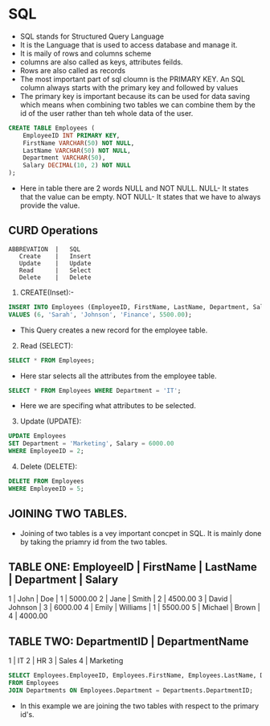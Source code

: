 # SQL

- SQL stands for Structured Query Language
- It is the Language that is used to access database and manage it.
- It is maily of rows and columns scheme
- columns are also called as keys, attributes feilds.
- Rows are also called as records
- The most important part of sql cloumn is the PRIMARY KEY. An SQL column always starts with the primary key and followed by values 
- The primary key is important because its can be used for data saving which means when combining two tables we can combine them by the id of the user rather than teh whole data of the user.

```sql
CREATE TABLE Employees (
    EmployeeID INT PRIMARY KEY,
    FirstName VARCHAR(50) NOT NULL,
    LastName VARCHAR(50) NOT NULL,
    Department VARCHAR(50),
    Salary DECIMAL(10, 2) NOT NULL
);
```

- Here in table there are 2 words NULL and NOT NULL.
    NULL- It states that the value can be empty.
    NOT NULL- It states that we have to always provide the value.

## CURD Operations

    ABBREVATION  |   SQL
       Create    |   Insert
       Update    |   Update
       Read      |   Select
       Delete    |   Delete 

1. CREATE(Inset):-

```sql
INSERT INTO Employees (EmployeeID, FirstName, LastName, Department, Salary)
VALUES (6, 'Sarah', 'Johnson', 'Finance', 5500.00);
```
- This Query creates a new record for the employee table.


2. Read (SELECT):
```sql
SELECT * FROM Employees;
```
- Here star selects all the attributes from the employee table.
```sql
SELECT * FROM Employees WHERE Department = 'IT';
```
- Here we are specifing what attributes to be selected.


3. Update (UPDATE):
```sql
UPDATE Employees
SET Department = 'Marketing', Salary = 6000.00
WHERE EmployeeID = 2;
```

4. Delete (DELETE):
```sql
DELETE FROM Employees
WHERE EmployeeID = 5;
```

## JOINING TWO TABLES.

- Joining of two tables is a vey important concpet in SQL. It is mainly done by taking the priamry id from the two tables.

TABLE ONE:
EmployeeID | FirstName | LastName   | Department  | Salary
--------------------------------------------------------
1          | John      | Doe        | 1           | 5000.00
2          | Jane      | Smith      | 2           | 4500.00
3          | David     | Johnson    | 3           | 6000.00
4          | Emily     | Williams   | 1           | 5500.00
5          | Michael   | Brown      | 4           | 4000.00

TABLE TWO: 
DepartmentID | DepartmentName
---------------------------
1            | IT
2            | HR
3            | Sales
4            | Marketing


```sql
SELECT Employees.EmployeeID, Employees.FirstName, Employees.LastName, Departments.DepartmentName
FROM Employees
JOIN Departments ON Employees.Department = Departments.DepartmentID;
```
- In this example we are joining the two tables with respect to the primary id's.






